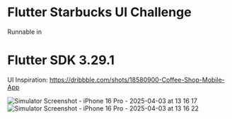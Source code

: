 
# Flutter Starbucks UI Challenge

Runnable in 
# Flutter SDK 3.29.1

UI Inspiration: https://dribbble.com/shots/18580900-Coffee-Shop-Mobile-App

![Simulator Screenshot - iPhone 16 Pro - 2025-04-03 at 13 16 17](https://github.com/user-attachments/assets/22f3ab0b-6140-4bb8-9b3e-7ff31ec4d31b)
![Simulator Screenshot - iPhone 16 Pro - 2025-04-03 at 13 16 22](https://github.com/user-attachments/assets/6e707276-19ec-485a-9a6a-18951ce65a09)
